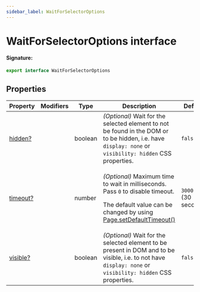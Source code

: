 ```yaml
---
sidebar_label: WaitForSelectorOptions
---
```


# WaitForSelectorOptions interface

#### Signature:

```typescript
export interface WaitForSelectorOptions
```

## Properties

| Property                                                  | Modifiers | Type    | Description                                                                                                                                                                                                         | Default                         |
| --------------------------------------------------------- | --------- | ------- | ------------------------------------------------------------------------------------------------------------------------------------------------------------------------------------------------------------------- | ------------------------------- |
| [hidden?](./puppeteer.waitforselectoroptions.hidden.md)   |           | boolean | _(Optional)_ Wait for the selected element to not be found in the DOM or to be hidden, i.e. have <code>display: none</code> or <code>visibility: hidden</code> CSS properties.                                      | <code>false</code>              |
| [timeout?](./puppeteer.waitforselectoroptions.timeout.md) |           | number  | <p>_(Optional)_ Maximum time to wait in milliseconds. Pass <code>0</code> to disable timeout.</p><p>The default value can be changed by using [Page.setDefaultTimeout()](./puppeteer.page.setdefaulttimeout.md)</p> | <code>30000</code> (30 seconds) |
| [visible?](./puppeteer.waitforselectoroptions.visible.md) |           | boolean | _(Optional)_ Wait for the selected element to be present in DOM and to be visible, i.e. to not have <code>display: none</code> or <code>visibility: hidden</code> CSS properties.                                   | <code>false</code>              |
